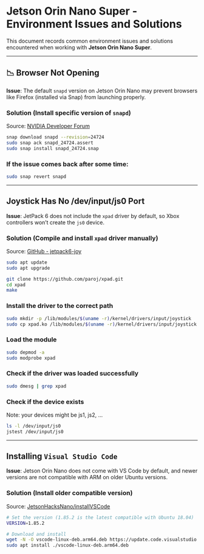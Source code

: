 # Jetson Orin Nano Super - Environment Issues and Solutions

This document records common environment issues and solutions encountered when working with **Jetson Orin Nano Super**.

---

## 📉 Browser Not Opening

**Issue**: The default `snapd` version on Jetson Orin Nano may prevent browsers like Firefox (installed via Snap) from launching properly.

### Solution (Install specific version of `snapd`)  
Source: [NVIDIA Developer Forum](https://forums.developer.nvidia.com/t/jetson-orin-nano-browser-issue/338580/6)

```bash
snap download snapd --revision=24724
sudo snap ack snapd_24724.assert
sudo snap install snapd_24724.snap
```

### If the issue comes back after some time:

```bash
sudo snap revert snapd
```

---

## Joystick Has No /dev/input/js0 Port

**Issue**: JetPack 6 does not include the `xpad` driver by default, so Xbox controllers won’t create the `js0` device.

### Solution (Compile and install `xpad` driver manually)
Source: [GitHub - jetpack6-joy](https://github.com/woawo1213/jetpack6-joy)

```bash
sudo apt update
sudo apt upgrade

git clone https://github.com/paroj/xpad.git
cd xpad
make
```
### Install the driver to the correct path
```bash
sudo mkdir -p /lib/modules/$(uname -r)/kernel/drivers/input/joystick
sudo cp xpad.ko /lib/modules/$(uname -r)/kernel/drivers/input/joystick
```

### Load the module
```bash
sudo depmod -a
sudo modprobe xpad
```

### Check if the driver was loaded successfully
```bash
sudo dmesg | grep xpad
```

### Check if the device exists
Note: your devices might be js1, js2, ...
```bash
ls -l /dev/input/js0
jstest /dev/input/js0
```
---
## Installing `Visual Studio Code`

**Issue**: Jetson Orin Nano does not come with VS Code by default, and newer versions are not compatible with ARM on older Ubuntu versions.

### Solution (Install older compatible version)
Source: [JetsonHacksNano/installVSCode](https://github.com/JetsonHacksNano/installVSCode)

```bash
# Set the version (1.85.2 is the latest compatible with Ubuntu 18.04)
VERSION=1.85.2

# Download and install
wget -N -O vscode-linux-deb.arm64.deb https://update.code.visualstudio.com/$VERSION/linux-deb-arm64/stable
sudo apt install ./vscode-linux-deb.arm64.deb
```